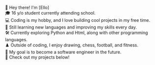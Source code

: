 👋 Hey there! I'm [Ello]<br/>
🎓 16 y/o student currently attending school.<br/>
💻 Coding is my hobby, and I love building cool projects in my free time.<br/>
🚀 Still learning new languages and improving my skills every day.<br/>
🛠️ Currently exploring Python and Html, along with other programming languages.<br/>
♟️ Outside of coding, I enjoy drawing, chess, football, and fitness.<br/>
🎯 My goal is to become a software engineer in the future.<br/>
🔗 Check out my projects below!<br/>
